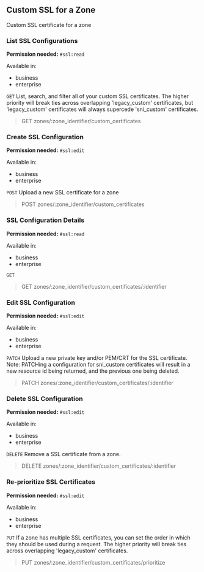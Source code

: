 ## Custom SSL for a Zone

Custom SSL certificate for a zone

### List SSL Configurations

**Permission needed:** `#ssl:read`

Available in:

* business
* enterprise

`GET` List, search, and filter all of your custom SSL certificates. The higher priority will break ties across overlapping 'legacy_custom' certificates, but 'legacy_custom' certificates will always supercede 'sni_custom' certificates.

> GET zones/:zone_identifier/custom_certificates


### Create SSL Configuration

**Permission needed:** `#ssl:edit`

Available in:

* business
* enterprise

`POST` Upload a new SSL certificate for a zone

> POST zones/:zone_identifier/custom_certificates


### SSL Configuration Details

**Permission needed:** `#ssl:read`

Available in:

* business
* enterprise

`GET` 

> GET zones/:zone_identifier/custom_certificates/:identifier


### Edit SSL Configuration

**Permission needed:** `#ssl:edit`

Available in:

* business
* enterprise

`PATCH` Upload a new private key and/or PEM/CRT for the SSL certificate. Note: PATCHing a configuration for sni_custom certificates will result in a new resource id being returned, and the previous one being deleted.

> PATCH zones/:zone_identifier/custom_certificates/:identifier


### Delete SSL Configuration

**Permission needed:** `#ssl:edit`

Available in:

* business
* enterprise

`DELETE` Remove a SSL certificate from a zone.

> DELETE zones/:zone_identifier/custom_certificates/:identifier


### Re-prioritize SSL Certificates

**Permission needed:** `#ssl:edit`

Available in:

* business
* enterprise

`PUT` If a zone has multiple SSL certificates, you can set the order in which they should be used during a request. The higher priority will break ties across overlapping 'legacy_custom' certificates.

> PUT zones/:zone_identifier/custom_certificates/prioritize

